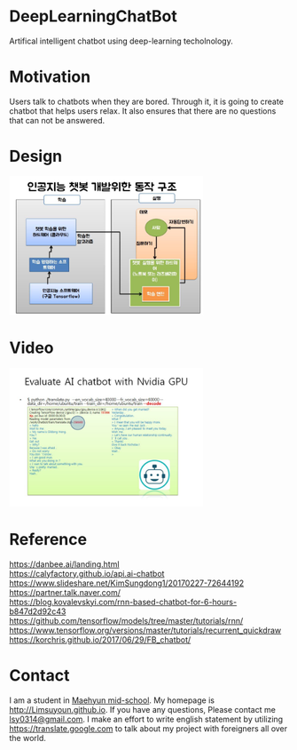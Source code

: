 # DeepLearningChatBot
Artifical intelligent chatbot using deep-learning techolnology.

# Motivation
Users talk to chatbots when they are bored. Through it, it is going to create chatbot that helps users relax. It also ensures that there are no questions that can not be answered.

# Design
<img src=https://github.com/Limsuyoun/DeepLearningChatBot/blob/master/image/DEMO.JPG border=0 width=350 height=250> </img>

# Video
<img src=https://github.com/Limsuyoun/DeepLearningChatBot/blob/master/image/demo..JPG border=0 width=350 height=250> </img>

# Reference
https://danbee.ai/landing.html <br>
https://calyfactory.github.io/api.ai-chatbot<br>
https://www.slideshare.net/KimSungdong1/20170227-72644192 <br>
https://partner.talk.naver.com/<br>
https://blog.kovalevskyi.com/rnn-based-chatbot-for-6-hours-b847d2d92c43 <br>
https://github.com/tensorflow/models/tree/master/tutorials/rnn/ <br>
https://www.tensorflow.org/versions/master/tutorials/recurrent_quickdraw<br>
https://korchris.github.io/2017/06/29/FB_chatbot/ <br>

# Contact
I am a student in [Maehyun mid-school](http://www.maehyeon.ms.kr/). My homepage is http://Limsuyoun.github.io. If you have any questions, Please contact me lsy0314@gmail.com. I make an effort to write english statement by utilizing https://translate.google.com to talk about my project with foreigners all over the world.

